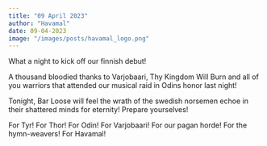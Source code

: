 ```yaml
---
title: "09 April 2023"
author: "Havamal"
date: 09-04-2023
image: "/images/posts/havamal_logo.png"
---
```


What a night to kick off our finnish debut!

A thousand bloodied thanks to Varjobaari, Thy Kingdom Will Burn and all of you warriors that attended our musical raid in Odins honor last night!

Tonight, Bar Loose will feel the wrath of the swedish norsemen echoe in their shattered minds for eternity! Prepare yourselves!

For Tyr! For Thor! For Odin! For Varjobaari! For our pagan horde! For the hymn-weavers! For Havamal!